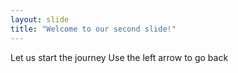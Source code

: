 ```yaml
---
layout: slide
title: "Welcome to our second slide!"
---
```

Let us start the journey
Use the left arrow to go back
